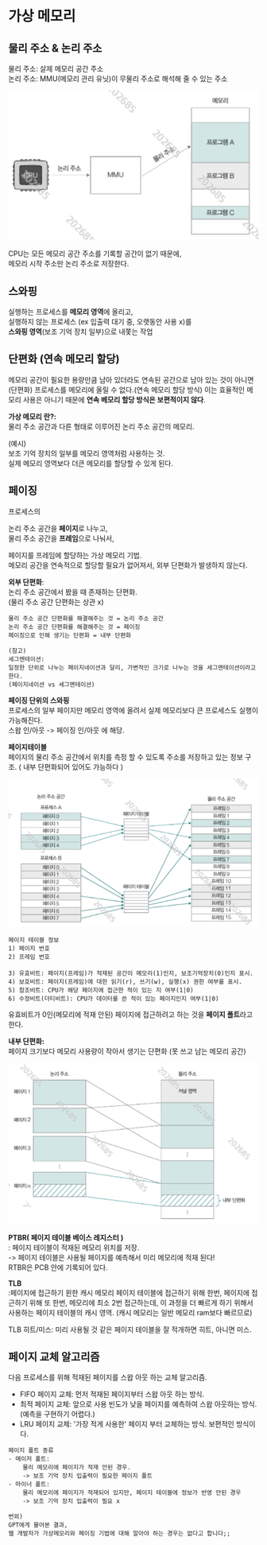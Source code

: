 # 가상 메모리

## 물리 주소 & 논리 주소
물리 주소: 살제 메모리 공간 주소 <br/>
논리 주소: MMU(메모리 관리 유닛)이 무물리 주소로 해석해 줄 수 있는 주소 <br/>

![alt text](../사진/MMU.png)

CPU는 모든 메모리 공간 주소를 기록할 공간이 없기 때문에, <br/>
메모리 시작 주소만 논리 주소로 저장한다.

## 스와핑

실행하는 프로세스를 **메모리 영역**에 올리고, <br/>
실행하지 않는 프로세스 (ex 입출력 대기 중, 오랫동안 사용 x)를 <br/>
**스와핑 영역**(보조 기억 장치 일부)으로 내쫓는 작업

## 단편화 (연속 메모리 할당)
메모리 공간이 필요한 용량만큼 남아 있더라도 연속된 공간으로 남아 있는 것이 아니면(단편화)
프로세스를 메모리에 올릴 수 없다.(연속 메모리 할당 방식)
이는 효율적인 메모리 사용은 아니기 때문에 **연속 베모리 할당 방식은 보편적이지 않다**.

**가상 메모리 란?:** <br/>
물리 주소 공간과 다른 형태로 이루어진 논리 주소 공간의 메모리.

(예시) <br/>
보조 기억 장치의 일부를 메모리 영역처럼 사용하는 것. <br/>
실제 메모리 영역보다 더큰 메모리를 할당할 수 있게 된다. <br/>

## 페이징

프로세스의 <br/>

논리 주소 공간을 **페이지**로 나누고, <br/>
물리 주소 공간을 **프레임**으로 나눠서, <br/>

페이지를 프레임에 할당하는 가상 메모리 기법. <br/>
메모리 공간을 연속적으로 할당할 필요가 없어져서, 외부 단편화가 발생하지 않는다. <br/>

**외부 단편화**: <br/>
논리 주소 공간에서 봤을 때 존재하는 단편화. <br/>
(물리 주소 공간 단편화는 상관 x)

```
물리 주소 공간 단편화를 해결해주는 것 = 논리 주소 공간
논리 주소 공간 단편화를 해결해주는 것 = 페이징
페이징으로 인해 생기는 단편화 = 내부 단편화
```

```
(참고)  
세그멘테이션:  
일정한 단위로 나누는 페이지네이션과 달리, 가변적인 크기로 나누는 것을 세그멘테이션이라고 한다.
(페이지네이션 vs 세그멘테이션)
```

**페이징 단위의 스와핑** <br/>
프로세스의 일부 페이지만 메모리 영역에 올려서 실제 메모리보다 큰 프로세스도 실행이 가능해진다. <br/>
스왑 인/아웃 -> 페이징 인/아웃 에 해당. <br/>

**페이지테이블** <br/>
페이지의 물리 주소 공간에서 위치를 측정 할 수 있도록 주소를 저장하고 있는 정보 구조. ( 내부 단편화되어 있어도 가능하다 )

![alt text](../사진/page_table.png)

```
페이지 테이블 정보
1) 페이지 번호
2) 프레임 번호

3) 유효비트: 페이지(프레임)가 적재된 공간이 메모리(1)인지, 보조기억장치(0)인지 표시.
4) 보호비트: 페이지(프레임)에 대한 읽기(r), 쓰기(w), 실행(x) 권한 여부를 표시.
5) 참조비트: CPU가 해당 페이지에 접근한 적이 있는 지 여부(1|0)
6) 수정비트(더티비트): CPU가 데이터를 쓴 적이 있는 페이지인지 여부(1|0)
```
유효비트가 0인(메모리에 적재 안된) 페이지에 접근하려고 하는 것을 **페이지 폴트**라고 한다.

**내부 단편화:** <br/>
페이지 크기보다 메모리 사용량이 작아서 생기는 단편화 (못 쓰고 남는 메모리 공간)

![alt text](../사진/내부단편화.png)

**PTBR( 페이지 테이블 베이스 레지스터 )** <br/>
: 페이지 테이블이 적재된 메모리 위치를 저장. <br/>
-> 페이지 테이블은 사용될 페이지를 예측해서 미리 메모리에 적재 된다! <br/>
RTBR은 PCB 안에 기록되어 있다.

**TLB**<br/>
:페이지에 접근하기 윈한 캐시 메모리 
페이지 테이블에 접근하기 위해 한번,
페이지에 접근하기 위해 또 한번,
메모리에 최소 2번 접근하는데, 이 과정을 더 빠르게 하기 위해서 사용하는 페이지 테이블의 캐시 영역.
(캐시 메모리는 일반 메모리 ram보다 빠르므로)

TLB 히트/미스: 미리 사용될 것 같은 페이지 테이블을 잘 적개하면 히트, 아니면 미스.

## 페이지 교체 알고리즘

다음 프로세스를 위해 적재된 페이지를 스왑 아웃 하는 교체 알고리즘.

- FIFO 페이지 교체: 먼저 적재된 페이지부터 스왑 아웃 하는 방식.
- 최적 페이지 교체: 앞으로 사용 빈도가 낮을 페이지를 예측하여 스왑 아웃하는 방식. (예측을 구현하기 어렵다.)
- LRU 페이지 교체: '가장 적게 사용한' 페이지 부터 교체하는 방식. 보편적인 방식이다.

```
페이지 폴트 종류
- 메이저 폴트:
    물리 메모리에 페이지가 적재 안된 경우.
    -> 보조 기억 장치 입출력이 필요한 페이지 폴트 
- 마이너 폴트: 
    물리 메모리에 페이지가 적재되어 있지만, 페이지 테이블에 정보가 반영 안된 경우
    -> 보조 기억 장치 입출력이 필요 x
```

```
번외)
GPT에게 물어본 결과,
웹 개발자가 가상메모리와 페이징 기법에 대해 알아야 하는 경우는 없다고 합니다;;
```